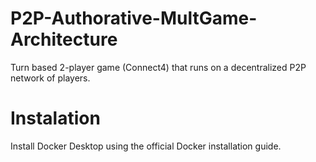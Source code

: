 # P2P-Authorative-MultGame-Architecture
Turn based 2-player game (Connect4) that runs on a decentralized P2P network of players. 

# Instalation
Install Docker Desktop using the official Docker installation guide.
